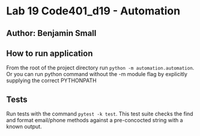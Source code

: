 # Lab 19 Code401_d19 - Automation

## Author: Benjamin Small

## How to run application

From the root of the project directory run `python -m automation.automation`. Or you can run python command without the -m module flag by explicitly supplying the correct PYTHONPATH

## Tests

Run tests with the command `pytest -k test`. This test suite checks the find and format email/phone methods against a pre-concocted string with a known output.
